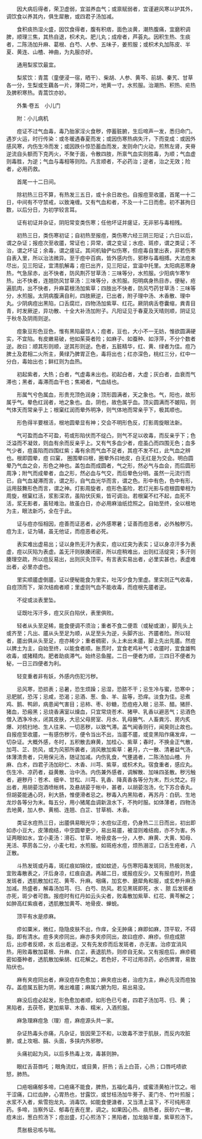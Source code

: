 <!-- { "loadSidebar": true } -->
　　因大病后得者，荣卫虚弱，宜滋养血气；或禀赋弱者，宜谨避风寒以护其外，调饮食以养其内，俱生犀散，或四君子汤加减。

　　食积痰热湿火盛，因饮食得者，腹有积痞，面色淡黄，潮热腹痛，宜磨积调脾，顺理三焦，其热自退，枳术丸、肥儿丸；成疳者，芦荟丸。因积生热、生痰者，二陈汤加升麻、葛根、白芍、人参、五味子，姜煎服；或枳术丸加陈皮、半夏、黄连、山楂、神曲，为丸服亦好。

　　通用梨浆饮最宜。

　　梨浆饮：青蒿（童便浸一宿，晒干）、柴胡、人参、黄芩、前胡、秦艽、甘草各一分，生梨或生藕各一片，薄荷二叶，地黄一寸。水煎服。治潮热、积热、疟热及脾积寒热。青蒿饮亦妙。

　　外集·卷五　小儿门

　　附：小儿病机

　　痘证不过气血毒，毒乃胎家淫火食秽，停蓄脏腑，生后啼声一发，悉归命门。遇岁火运，时行传染：或冬暖遇春夏而发；或因伤寒热病失汗，下而变成：或因外感风寒，内伤生冷而发；或因跌仆惊恐蓄血而发，发则命门火动，煎熬左肾，夹脊逆流自头额而下克丙火，不聚于面，令散四肢，所禀气血实则胜毒，为顺；气血虚则毒胜，为逆；气血与毒相等则险。凡言顺者，不必药治；逆者，治之无效；险者，必用药救。

　　首尾一十二日间。

　　除初热三日不算，有热发三五日，或十余日故也。自报痘至收靥，首尾一十二日，中间有不守禁戒，以致淹缠。又有气血和者，不及一十二日而愈。初不甚拘日数，以后分日，为初学较言耳。

　　证有初证并杂证，阴阳常变类伤寒；任他坏证并瘥证，无非邪与毒相残。

　　初热三日，类伤寒初证；自初热至报痘，类伤寒六经三阴三阳证；六日以后，谓之杂证；报痘次至收靥，常证也；异常，谓之变证；水痘、斑疹，谓之类证；不治，谓之坏证；余毒，谓之瘥证。其间机轴俨似伤寒，但痘毒自里出表，非若伤寒自表入里，所以治法微异。至于痘中百病，皆外感内伤，邪秽与毒相搏。大法痘未尽出，见三阳证，宜清肌解毒；痘已出齐，见三阳证，宜温中托里。太阳病恶寒身热，气急尿赤，出不快者，防风荆芥甘草汤：三味等分，水煎服。少阳病乍寒乍热，出不快者，连翘防风甘草汤：三味等分，水煎服。阳明病身热目赤，便秘，疮遍肌肉，出不快者，升麻葛根汤加紫草；四肢出不快者，防风芍药甘草汤：三味等分，水煎服。太阴病腹满自利，四肢厥逆，已出者，附子理中汤、木香散、理中丸。少阴病痘出黑陷，口舌腐烂，四物汤加紫草、红花。厥阴病舌卷囊缩，粪青目青，时发厥逆，异功散、十全大补汤加附子。凡阳证见于春夏及天晴则顺，阴证见于秋冬及阴雨则逆。

　　痘象豆形色豆色，惟有黑陷最惊人；痘者，豆也，大小不一无妨，惟欲圆满硬实，不宜陷。有皮嫩易破，他如茱萸者险；如麻子、如蚕种、如浮萍，不分个数者逆。故曰：顺其形则顺，逆其形则逆。色者，五脏精华，红、黄、绿者为佳。痘乃脾土及君相二火所主，黄绿乃脾胃正色，毒将出也；红亦深色，桃红三分，红中一分白，毒始出也；鲜红则为血热。

　　初起紫者，大热；白者，气虚毒未出也。初起白者，大虚；灰白者，血衰而气滞也；黑者，毒滞而血干也；焦褐者，气血结也。

　　形属气兮色属血，形贵充顶色润身；顶形圆满者，天之象也。气，阳也，故形属乎气。晕色红润者，地之象也。血，阴也，故色属乎血。顶尖圆满而不皴陷，则气体天而常亲乎上；根窠红润而晕外明净，则气体地而常亲乎下，极其顺也。

　　形色得半要根活，根地圆晕显有神；交会不明形色反，灯影周旋眼法新。

　　气可盈而血不可盈，苟或形陷伏而不绽凸，则气不足以收毒，而反亲乎下；色泛溢而不凝敛，则血有余而反亲乎上。又有气多血少者，痘虽凸而四围无色；血多气少者，痘虽陷而四围红紫；毒有余而气血不足者，其痘不发不红，此气血之辨也。根即圆晕，痘 曰窠， 圈围晕曰根，圈晕外曰地皮，白无红是为交会。明白圆晕乃气血之会，形色之神也。盖包血而成圆者，气之形，然必气与血会，而后圆形周净；附气而成晕者，血之形，然必血与气交，而后晕色分明。虽然一元流行而已，自气血凝滞而言，谓之形，自气血光华而言，谓之色。形中有色，色中有形，运用鼓舞形色而言，谓之神。灯影周旋者，痘形色虽险，若灯光影与痘根圆晕相为周旋，根窠红活，浆影深浓，虽陷伏灰紫，皆可调治。若根窠不红不起，血死不活，浆无影者，虽轻难治。故虽白日，亦必用麻油纸捻照之。自始至终，全以根地为主，眼法新巧，全在于此。

　　证与痘亦恒相因，痘善而证恶者，必外感寒暑；证善而痘恶者，必外触秽污。痘为主，证为辅，虽无他证，而痘恶者必死。

　　表实难出虚易出；证以身热无汗为表实，痘以红突为表实；证以身凉汗多为表虚，痘以灰陷为表虚。盖无汗则肤腠闭密，所以痘稍难出，出则红活绽突；多汗则腠理空疏，所以痘反易出，出则灰灸顶平。有言表实易出者，必里实甚也，表虚难出者，必里亦虚也。

　　里实顺靥虚倒靥，证以便秘能食为里实，吐泻少食为里虚。里实则正气收毒，自痘顶而下，渐次结痂者顺；里虚则气血不能收毒，而痘根先靥者逆。

　　不绽或淡表里坠。

　　证既吐泻汗多，痘又灰白陷伏，表里俱败。

　　轻者从头至足稀，能食便调不须治；重者不食二便乖（或秘或溏），脚先头上或齐至；凡出、靥从头至足为顺，从足至头为逆，头脚齐出、齐靥者险。所以轻者，靥出俱从头至足，痘亦稀少；重者稠密，头上未出未靥，脚上先出先靥。然痘以脾土为主，自始至终，以能食者顺。胀贯时，宜食老鸡补气；收靥时，宜食雄鸭收毒，或猪精肉。肥者助痰滞气。始终忌鱼腥。二日一便者为顺，三四日不便者为秘，一日三四便者为利。

　　轻变重者非有妖，外感内伤犯污秽。

　　忌风寒，恐损表；忌暑，恐生烦躁；忌湿，恐脓不干；忌生冷与蜜，恐寒中；忌肥腻，恐泻；忌咸，恐渴；忌酒、葱、鱼、羊、盐等，恐痒。淡食为佳。忌煮鸡、鹅、鸭卵，病患闻气害目；忌柿、枣、砂糖，恐痘疮入眼；忌茶、醋。猪肝、猪血，恐瘢黑；忌烧香满室以燥血，只宜常烧苍术、猪甲、乳香以避恶气；忌酒色僧入洒净冷水，闭其皮肤，大忌父母房室、月水、乳母腋气、人畜粪污、房内炙爆、对梳扫地、生人往来、一切恶秽，以致气滞。盖气闻香则行，闻臭则止故也。自报痘至收靥，一有感伤秽污，便令当出不出，当靥不靥，或变黑陷作痛发痒，一切杂证。大概外感，冬时，五积散去麻黄，加桂心、紫草；春时，不换金正气散，加芎、芷、防风，或为风邪所袭者，消风散加紫草：暑月，六一散、清暑益气汤，体薄清贵者，只用保元汤，随证加减。内伤乳食，气壅遏者，二陈汤加山楂、升麻、白术，四君子汤加砂仁、木香、川芎、紫草，或枳术丸。宿食重者，感应丸。伤生冷、凉药者，益黄散、治中汤。内伤兼外感者，调解散、加味四圣散。秽污触者，避秽丹：苍术、细辛、甘松、川芎、乳香、降真香各等分为末，烈火焚之。将出者，用胡荽泡酒喷帐帏，及悬胡荽于帐中，甚者，以胡荽泡汤，化下苏合香丸。但胡荽能通心窍，利大肠，惟便滑者忌之。秽毒入内黑陷者，再苏丹：白矾、生地龙炒各等分为末。每五分，用小猪尾血调新汲水下，不拘时服。如体薄者，四物汤去地黄，加人参、黄梢、连翘、白芷、甘草梢、木香。

　　类证水痘热三日，出靥俱易眼光华；水痘似正痘，仍身热二三日而出，初出即如赤小豆大，皮薄痂结，中空圆晕更少，易出易靥，被湿则难结痂，亦不为害。外证两眼如水，宜小麦汤：滑石、甘草、地骨皮各一分，人参、麻黄、大黄、知母、羌活、葶苈各二分，小麦七粒，水煎服。如斑疮水痘，烦热溺涩，口舌生疮者，八正散。

　　斗热发斑或丹毒，斑红痕如锦纹，或如蚊迹，与伤寒阳毒发斑同，热极则发，宜败毒散表之，汗后身凉，红痕自退。再越二日，或报痘反少。又有报痘时，热盛发斑者，透肌散加红花、黄芩、升麻。咽痛，加玄参、磨犀角和服，或玄参升麻汤加减。热盛者，解毒汤加芎、归、白芍、防风。若见黑斑即死，水 、脓 后发斑者亦死，斑少者可救。报痘时有红丹如云头尖者，败毒散加紫草、红花、黄芩解之；如肿高红紫痕者，透肌散加黄芩、地骨皮、蝉蜕。

　　顶平有水是疹麻。

　　疹如粟米，微红，隐隐皮肤不出，作痒，全无肿痛；麻即如麻，顶平软，不碍指，即有清水。痘多夹疹同出，麻亦多夹疹同出，故曰痘疹、麻疹。但痘成脓 后，出疹者反顺，水 后出者逆。又有先发疹而后发斑者，亦无害。治疹宜消风热，用败毒散加葛根、升麻、白芷，表退肌热，则疹自无矣。又有报痘后，麻疹稠密如蚕种者，透肌散加柴胡、红花解之。若色好，不可过用凉药，必伤脾胃，易致陷伏也。

　　麻有夹痘同出者，麻没痘存色愈加；麻夹痘出者，治痘为主，麻必先没而痘独存。盖痘属五脏为阴，难出难靥；麻属六腑为阳，易出易没。

　　麻没后痘必起发，形色愈加者顺，如形色已亏者，四君子汤加芎、归、黄 ；黑陷者，去茯苓，更加紫草、木香、糯米，入酒煎服。

　　麻急理麻痘急（理）痘，麻痘源头共一家。

　　杂证热毒头亦痛，凡杂证，皆因荣卫不和，以致毒不泄于肌肤，而反内攻脏腑，或上攻咽、膈、头面，多挟内外邪秽。

　　头痛初起为风，以后多热毒上攻，毒甚则肿。

　　眼红舌苔唇吒 ；眼角流红，或目黄，肝热；舌上白苔，心热；口唇吒啧欲怒，肺热。

　　口疮咽痛郁多啼，口疮痛不能食，脾热，五福化毒丹，或蜜渍黄柏汁饮之。咽干涩痛，口烂齿肿，心胃热也，甘露饮，或甘桔汤加牛蒡子、麦门冬、竹叶煎服；水浆不入者，紫雪抱龙丸、消毒饮。如能食便溏者，又当清上温下，不可纯用凉药。多啼，当察外证、郁毒在表在里，调之。如果因心热、痰热者，辰砂六一散，痘未出，葱白煎汤下；痘出盛，灯心煎汤下；黑陷者，加龙脑半厘，紫草煎汤下。

　　贯胀极忌咳与喘。

